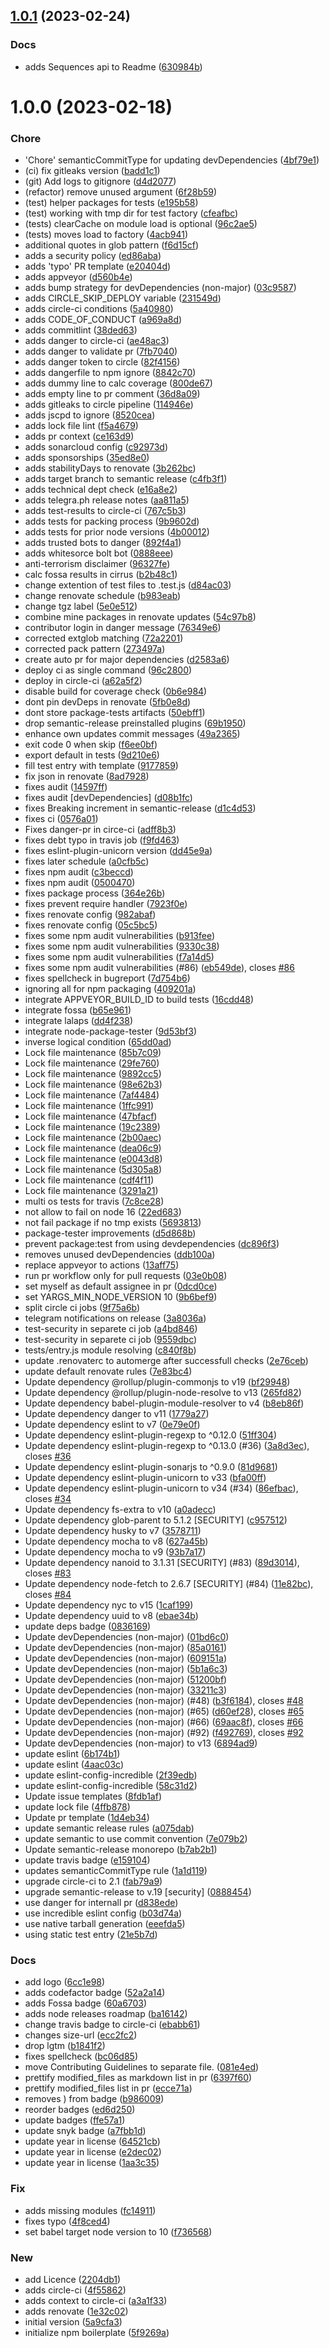 ## [1.0.1](https://github.com/pustovitDmytro/vesta/compare/v1.0.0...v1.0.1) (2023-02-24)


### Docs

* adds Sequences api to Readme ([630984b](https://github.com/pustovitDmytro/vesta/commit/630984b520030a7f1abe5d3224066eaa545c4913))

# 1.0.0 (2023-02-18)


### Chore

* 'Chore' semanticCommitType for updating devDependencies ([4bf79e1](https://github.com/pustovitDmytro/vesta/commit/4bf79e1ac2907ca07a355f63458b8bf3b41a3afc))
* (ci) fix gitleaks version ([badd1c1](https://github.com/pustovitDmytro/vesta/commit/badd1c1f473e4b3b3cac41996ce3b2212281b131))
* (git) Add logs to gitignore ([d4d2077](https://github.com/pustovitDmytro/vesta/commit/d4d20770877eae7158ec33c45da90645f74dbbec))
* (refactor) remove unused argument ([6f28b59](https://github.com/pustovitDmytro/vesta/commit/6f28b59cefcbae9e6ba3b25eea2a65980daa1d84))
* (test) helper packages for tests ([e195b58](https://github.com/pustovitDmytro/vesta/commit/e195b58230b5b54084585c7a815830ca563c8a66))
* (test) working with tmp dir for test factory ([cfeafbc](https://github.com/pustovitDmytro/vesta/commit/cfeafbc005cad29219d01f4338ef0ecfe7c9ad19))
* (tests) clearCache on module load is optional ([96c2ae5](https://github.com/pustovitDmytro/vesta/commit/96c2ae5237b7eed47278471cbf3b04b2b99385d4))
* (tests) moves load to factory ([4acb941](https://github.com/pustovitDmytro/vesta/commit/4acb94181777f22e8fda16ea43b6a1cad3986629))
* additional quotes in glob pattern ([f6d15cf](https://github.com/pustovitDmytro/vesta/commit/f6d15cf2b6fc966f1b3a8b175b6bcf0144a80def))
* adds  a security policy ([ed86aba](https://github.com/pustovitDmytro/vesta/commit/ed86aba2326eab4d7ef6045913a06b8e80b73dce))
* adds 'typo' PR template ([e20404d](https://github.com/pustovitDmytro/vesta/commit/e20404d5f844e87f38558d6986e31df4c214fc3f))
* adds appveyor ([d560b4e](https://github.com/pustovitDmytro/vesta/commit/d560b4ee54ffb8d4d267fd2cb132ba8bb6dfe5b9))
* adds bump strategy for devDependencies (non-major) ([03c9587](https://github.com/pustovitDmytro/vesta/commit/03c958728c482d04225d3368aebae8fadc7d6a4d))
* adds CIRCLE_SKIP_DEPLOY variable ([231549d](https://github.com/pustovitDmytro/vesta/commit/231549dda35992edbe9732a2848ce6485994214c))
* adds circle-ci conditions ([5a40980](https://github.com/pustovitDmytro/vesta/commit/5a4098019c0450476f15cee293424d0ddcfb298c))
* adds CODE_OF_CONDUCT ([a969a8d](https://github.com/pustovitDmytro/vesta/commit/a969a8d7c4b9ea8552ef90d21d1cbef068c9ee4c))
* adds commitlint ([38ded63](https://github.com/pustovitDmytro/vesta/commit/38ded63eb2a1a8e71b9a437d8b784a88dac47543))
* adds danger to circle-ci ([ae48ac3](https://github.com/pustovitDmytro/vesta/commit/ae48ac3120c89603fd452b79bc9245e65fdf56c9))
* adds danger to validate pr ([7fb7040](https://github.com/pustovitDmytro/vesta/commit/7fb7040e3b4daa8fc1b419aa88e08118fb43497d))
* adds danger token to circle ([82f4156](https://github.com/pustovitDmytro/vesta/commit/82f4156f972af35775e72f9fca4c0ff374e5364b))
* adds dangerfile to npm ignore ([8842c70](https://github.com/pustovitDmytro/vesta/commit/8842c70cad5ba463b996988d8928c58dbea1fa2f))
* adds dummy line to calc coverage ([800de67](https://github.com/pustovitDmytro/vesta/commit/800de67b17a2a5899c2a43d9d16ea0f3774ed642))
* adds empty line to pr comment ([36d8a09](https://github.com/pustovitDmytro/vesta/commit/36d8a0977895e3236213a5c1091fd4c0af3107b4))
* adds gitleaks to circle pipeline ([114946e](https://github.com/pustovitDmytro/vesta/commit/114946e5b0a0ec0437929c5963e7efe258391b9e))
* adds jscpd to ignore ([8520cea](https://github.com/pustovitDmytro/vesta/commit/8520ceadd2d75a90e44f94c6351ebdafc4ef9944))
* adds lock file lint ([f5a4679](https://github.com/pustovitDmytro/vesta/commit/f5a467979d6cbb3fa21797fe063deb99c2e6e6d0))
* adds pr context ([ce163d9](https://github.com/pustovitDmytro/vesta/commit/ce163d98af7e779af2242418b9d4fe18deeffb36))
* adds sonarcloud config ([c92973d](https://github.com/pustovitDmytro/vesta/commit/c92973d998ecee059594fbcdd35b9be0c08ffd0b))
* adds sponsorships ([35ed8e0](https://github.com/pustovitDmytro/vesta/commit/35ed8e0ddac94bdc52545be1d533be48495c8d60))
* adds stabilityDays to renovate ([3b262bc](https://github.com/pustovitDmytro/vesta/commit/3b262bcefc6db318d2a7d9103f9f5f42315202d5))
* adds target branch to semantic release ([c4fb3f1](https://github.com/pustovitDmytro/vesta/commit/c4fb3f1b9ec25425f49b3fd0a17cf68f64429fb4))
* adds technical dept check ([e16a8e2](https://github.com/pustovitDmytro/vesta/commit/e16a8e2880d894ed0ca6f6125b7be61a90a15768))
* adds telegra.ph release notes ([aa811a5](https://github.com/pustovitDmytro/vesta/commit/aa811a517e60cfdf194191a4f7629773e3b4ccc8))
* adds test-results to circle-ci ([767c5b3](https://github.com/pustovitDmytro/vesta/commit/767c5b348a5fe8747604355cf7342fa65b6e3fe3))
* adds tests for packing process ([9b9602d](https://github.com/pustovitDmytro/vesta/commit/9b9602d2d5e9d869a6555437355325c703ccfb5b))
* adds tests for prior node versions ([4b00012](https://github.com/pustovitDmytro/vesta/commit/4b000127879722533f57155ba97adba6a0c04e8d))
* adds trusted bots to danger ([892f4a1](https://github.com/pustovitDmytro/vesta/commit/892f4a12a0084464da137d25b1a027e4afb808bd))
* adds whitesorce bolt bot ([0888eee](https://github.com/pustovitDmytro/vesta/commit/0888eee49d490c03a2d773287f1270e8a617d8ca))
* anti-terrorism disclaimer ([96327fe](https://github.com/pustovitDmytro/vesta/commit/96327fef4c90f65fd297960d73872398334774c5))
* calc fossa results in cirrus ([b2b48c1](https://github.com/pustovitDmytro/vesta/commit/b2b48c149377cdfc6395e35b44d523ad73c370f7))
* change extention of test files to .test.js ([d84ac03](https://github.com/pustovitDmytro/vesta/commit/d84ac0310ce9f503c9ec05be742f73e2764a1651))
* change renovate schedule ([b983eab](https://github.com/pustovitDmytro/vesta/commit/b983eab7c9bf231bcd38b95d74adbd2e0b519d7c))
* change tgz label ([5e0e512](https://github.com/pustovitDmytro/vesta/commit/5e0e51223c0069915e559de8a55a18696254f8fd))
* combine mine packages in renovate updates ([54c97b8](https://github.com/pustovitDmytro/vesta/commit/54c97b8debfe5eae07fe83947378d03eaaea5763))
* contributor login in danger message ([76349e6](https://github.com/pustovitDmytro/vesta/commit/76349e6ee87b0e59f8fff9402eb10fa66d23a188))
* corrected extglob matching ([72a2201](https://github.com/pustovitDmytro/vesta/commit/72a22018f8e9875de4194821361602cc432a32b1))
* corrected pack pattern ([273497a](https://github.com/pustovitDmytro/vesta/commit/273497a050e075200512db9033ee2fe9d973a5f4))
* create auto pr for major dependencies ([d2583a6](https://github.com/pustovitDmytro/vesta/commit/d2583a6277808bbd2aa5ec69dbd1639c10458c9a))
* deploy ci as single command ([96c2800](https://github.com/pustovitDmytro/vesta/commit/96c280048128a9879c48d11d3b49b1f3ef60ca77))
* deploy in circle-ci ([a62a5f2](https://github.com/pustovitDmytro/vesta/commit/a62a5f27f010c0fb083ea73c61979a42996453ac))
* disable build for coverage check ([0b6e984](https://github.com/pustovitDmytro/vesta/commit/0b6e9847587f281e0b350bb4f9b6d0d498b4ac82))
* dont pin devDeps in renovate ([5fb0e8d](https://github.com/pustovitDmytro/vesta/commit/5fb0e8d473117724b74286f57ee1d0281dcb82cb))
* dont store package-tests artifacts ([50ebff1](https://github.com/pustovitDmytro/vesta/commit/50ebff16449ff34f474587136dca4e4740ed4bf7))
* drop semantic-release preinstalled plugins ([69b1950](https://github.com/pustovitDmytro/vesta/commit/69b19507f23c5ca54a97d596ac3c35329d9945d8))
* enhance own updates commit messages ([49a2365](https://github.com/pustovitDmytro/vesta/commit/49a2365c0a49363e42365503939b98819a6c1864))
* exit code 0 when skip ([f6ee0bf](https://github.com/pustovitDmytro/vesta/commit/f6ee0bf8f6965f884165f1ebcf83c9ca9a19bb28))
* export default in tests ([9d210e6](https://github.com/pustovitDmytro/vesta/commit/9d210e6f511a42a9c42f415ba6a64834346c11b0))
* fill test entry with template ([9177859](https://github.com/pustovitDmytro/vesta/commit/91778596117f64bde00feeda72b0f7b5dbf7b592))
* fix json in renovate ([8ad7928](https://github.com/pustovitDmytro/vesta/commit/8ad792825b2703e3159b65faf722eb43a1d9d421))
* fixes audit ([14597ff](https://github.com/pustovitDmytro/vesta/commit/14597ffa2ac256fdd24954569623ae9cf96e3bce))
* fixes audit [devDependencies] ([d08b1fc](https://github.com/pustovitDmytro/vesta/commit/d08b1fc075b7eef59c59f755e1ee96748824e415))
* fixes Breaking increment in semantic-release ([d1c4d53](https://github.com/pustovitDmytro/vesta/commit/d1c4d5314eb9921111d4e033ae59e1495e842fa3))
* fixes ci ([0576a01](https://github.com/pustovitDmytro/vesta/commit/0576a013f537d21591b13214c3cf2c1cf33bfa79))
* Fixes danger-pr in circe-ci ([adff8b3](https://github.com/pustovitDmytro/vesta/commit/adff8b366b2dc50b880f3d5dedaa05bc8cd9152d))
* fixes debt typo in travis job ([f9fd463](https://github.com/pustovitDmytro/vesta/commit/f9fd4631aa300e16128a4d7107d45f9317f70c9b))
* fixes eslint-plugin-unicorn version ([dd45e9a](https://github.com/pustovitDmytro/vesta/commit/dd45e9a86498e621de2cd9bc49aa1f8430c8ed6c))
* fixes later schedule ([a0cfb5c](https://github.com/pustovitDmytro/vesta/commit/a0cfb5cbb1ca216b4a58bb8c644dc20359ae21b3))
* fixes npm  audit ([c3beccd](https://github.com/pustovitDmytro/vesta/commit/c3beccdf1926d72dcf9b13cd153e37916f1a8d13))
* fixes npm audit ([0500470](https://github.com/pustovitDmytro/vesta/commit/05004700c0fd75120bebf51a70e25dfee1e3b840))
* fixes package process ([364e26b](https://github.com/pustovitDmytro/vesta/commit/364e26b379e6cd94b89776aa0a41abd10a5dc43a))
* fixes prevent require handler ([7923f0e](https://github.com/pustovitDmytro/vesta/commit/7923f0ed71ba537d7c50064a99e2e9af318fcb60))
* fixes renovate config ([982abaf](https://github.com/pustovitDmytro/vesta/commit/982abaf61a98de14dadc2fcb8b37b854577cbc64))
* fixes renovate config ([05c5bc5](https://github.com/pustovitDmytro/vesta/commit/05c5bc5a6d90da713d245663319d34cf6519df1f))
* fixes some npm audit vulnerabilities ([b913fee](https://github.com/pustovitDmytro/vesta/commit/b913feef549bb124a121f8b0ff3b56148321140a))
* fixes some npm audit vulnerabilities ([9330c38](https://github.com/pustovitDmytro/vesta/commit/9330c3847084d753e1c1969bc96f109c67e7e847))
* fixes some npm audit vulnerabilities ([f7a14d5](https://github.com/pustovitDmytro/vesta/commit/f7a14d5d00fb5aa6f2e5a02069958114562ba185))
* fixes some npm audit vulnerabilities (#86) ([eb549de](https://github.com/pustovitDmytro/vesta/commit/eb549de6e36aba89fdf308f053f487c5bed0e1aa)), closes [#86](https://github.com/pustovitDmytro/vesta/issues/86)
* fixes spellcheck in bugreport ([7d754b6](https://github.com/pustovitDmytro/vesta/commit/7d754b605ed7fed3ea1a9c7d0d951a09806a1c37))
* ignoring all for npm packaging ([409201a](https://github.com/pustovitDmytro/vesta/commit/409201abede4ee9458a430a491c7471a525e976a))
* integrate APPVEYOR_BUILD_ID to build tests ([16cdd48](https://github.com/pustovitDmytro/vesta/commit/16cdd48ddb7da5000c6df88ceb1f2513225a4a5b))
* integrate fossa ([b65e961](https://github.com/pustovitDmytro/vesta/commit/b65e961a5ae500b1b5fd12fce3436e71c1518e35))
* integrate lalaps ([dd4f238](https://github.com/pustovitDmytro/vesta/commit/dd4f2389b10a309482770bd12e73191ef6b89f6f))
* integrate node-package-tester ([9d53bf3](https://github.com/pustovitDmytro/vesta/commit/9d53bf30d295368e7f1e925c18b00e48cc16014e))
* inverse logical condition ([65dd0ad](https://github.com/pustovitDmytro/vesta/commit/65dd0ad91e442702ae98993f21163d26270cd4ec))
* Lock file maintenance ([85b7c09](https://github.com/pustovitDmytro/vesta/commit/85b7c09390c7a91407dd35ae8d997982a15ecc1a))
* Lock file maintenance ([29fe760](https://github.com/pustovitDmytro/vesta/commit/29fe76014232a02ab882c7b0f64c87138cc1999a))
* Lock file maintenance ([9892cc5](https://github.com/pustovitDmytro/vesta/commit/9892cc51c4e0d99e41ce06568482891d30c78e70))
* Lock file maintenance ([98e62b3](https://github.com/pustovitDmytro/vesta/commit/98e62b366b572d5154a2b409bda203c4ffa7d62e))
* Lock file maintenance ([7af4484](https://github.com/pustovitDmytro/vesta/commit/7af448441cafbebb04557cf657a21e7e9faab355))
* Lock file maintenance ([1ffc991](https://github.com/pustovitDmytro/vesta/commit/1ffc991529c6f05ea965e9217c215fad4fab2e59))
* Lock file maintenance ([47bfacf](https://github.com/pustovitDmytro/vesta/commit/47bfacf4e2ffe672c96345481ddfa6811d4d4d69))
* Lock file maintenance ([19c2389](https://github.com/pustovitDmytro/vesta/commit/19c23891056afb813e4dde92e7f40f0905896bc9))
* Lock file maintenance ([2b00aec](https://github.com/pustovitDmytro/vesta/commit/2b00aec84097bd21c51a43ab785225798753dbae))
* Lock file maintenance ([dea06c9](https://github.com/pustovitDmytro/vesta/commit/dea06c9d3e2dd4448e997ee081425b1a765fae87))
* Lock file maintenance ([e0043d8](https://github.com/pustovitDmytro/vesta/commit/e0043d89de5576939e701f567ab1a871c2c8a057))
* Lock file maintenance ([5d305a8](https://github.com/pustovitDmytro/vesta/commit/5d305a8337cccbb1efcb4885805960941f40b143))
* Lock file maintenance ([cdf4f11](https://github.com/pustovitDmytro/vesta/commit/cdf4f112eebab895c624210cc672ab00ba2fa443))
* Lock file maintenance ([3291a21](https://github.com/pustovitDmytro/vesta/commit/3291a2144ee143dc327f6fb4a8b82e62e07b1c1f))
* multi os tests for travis ([7c8ce28](https://github.com/pustovitDmytro/vesta/commit/7c8ce28437898910ea7fbf8151a3de346431c482))
* not allow to fail on node 16 ([22ed683](https://github.com/pustovitDmytro/vesta/commit/22ed683ace773b242382c094b363a1713f9d8352))
* not fail package if no tmp exists ([5693813](https://github.com/pustovitDmytro/vesta/commit/569381326c9b688c492aa29c825a61901419d1de))
* package-tester improvements ([d5d868b](https://github.com/pustovitDmytro/vesta/commit/d5d868bc7f529d94f79041be5b923b5967d7a704))
* prevent package:test from using devdependencies ([dc896f3](https://github.com/pustovitDmytro/vesta/commit/dc896f39fd79e6cb73c8cc458213c00f5f5a703d))
* removes unused devDependencies ([ddb100a](https://github.com/pustovitDmytro/vesta/commit/ddb100aa634ab2e1d2695de73d9aeb4a7795ccce))
* replace appveyor to actions ([13aff75](https://github.com/pustovitDmytro/vesta/commit/13aff75ca141f20997a700b138db61836cff06b5))
* run pr workflow only for pull requests ([03e0b08](https://github.com/pustovitDmytro/vesta/commit/03e0b0880da9166c7a19fbf6ba171be65af6cbb5))
* set myself as default assignee in pr ([0dcd0ce](https://github.com/pustovitDmytro/vesta/commit/0dcd0ce95b50a1e8a2fef91307f7fd8964314f68))
* set YARGS_MIN_NODE_VERSION 10 ([9b6bef9](https://github.com/pustovitDmytro/vesta/commit/9b6bef9d89f8f0c958ee1fe60f20475dd20c8276))
* split circle ci jobs ([9f75a6b](https://github.com/pustovitDmytro/vesta/commit/9f75a6b8c1f9002302b367c7a58f5d85f007cc5d))
* telegram notifications on release ([3a8036a](https://github.com/pustovitDmytro/vesta/commit/3a8036a66d1ad82b978bbb356e0ac0cd1b1d1e46))
* test-security in separete ci job ([a4bd846](https://github.com/pustovitDmytro/vesta/commit/a4bd846eefbe854e0b2a83adc80d2b4ab3aeedd5))
* test-security in separete ci job ([9559dbc](https://github.com/pustovitDmytro/vesta/commit/9559dbc6afc7c3a3b269d18fea63018dbe8fb79c))
* tests/entry.js module resolving ([c840f8b](https://github.com/pustovitDmytro/vesta/commit/c840f8b479234b7944b2d2708344ae24df231464))
* update .renovaterc to automerge after successfull checks ([2e76ceb](https://github.com/pustovitDmytro/vesta/commit/2e76ceb3dfe909955ef9e4a964312d794d41c4a8))
* update default renovate rules ([7e83bc4](https://github.com/pustovitDmytro/vesta/commit/7e83bc4fb9b99bb74811cd55db0b94c81e18dcde))
* Update dependency @rollup/plugin-commonjs to v19 ([bf29948](https://github.com/pustovitDmytro/vesta/commit/bf2994851b033e64744e381f5f566ca9eed0aef5))
* Update dependency @rollup/plugin-node-resolve to v13 ([265fd82](https://github.com/pustovitDmytro/vesta/commit/265fd82a61b0f2ee81bcb445f93e34f05bb4540b))
* Update dependency babel-plugin-module-resolver to v4 ([b8eb86f](https://github.com/pustovitDmytro/vesta/commit/b8eb86f0d94bf8e81e2c9a37d64698aa9ccfebc5))
* Update dependency danger to v11 ([1779a27](https://github.com/pustovitDmytro/vesta/commit/1779a271eb3527ca1e6e5e5354cb3294ff6797e5))
* Update dependency eslint to v7 ([0e79e0f](https://github.com/pustovitDmytro/vesta/commit/0e79e0fa4b2ccb410fd5e6c4648d9280276aeba0))
* Update dependency eslint-plugin-regexp to ^0.12.0 ([51ff304](https://github.com/pustovitDmytro/vesta/commit/51ff3049b892e9ee5655761e53454e4c601fba27))
* Update dependency eslint-plugin-regexp to ^0.13.0 (#36) ([3a8d3ec](https://github.com/pustovitDmytro/vesta/commit/3a8d3ecefa7c49575b4c6de6832690117d852dd7)), closes [#36](https://github.com/pustovitDmytro/vesta/issues/36)
* Update dependency eslint-plugin-sonarjs to ^0.9.0 ([81d9681](https://github.com/pustovitDmytro/vesta/commit/81d9681ef601c70ee83a7ca26b199d647fc4ca0e))
* Update dependency eslint-plugin-unicorn to v33 ([bfa00ff](https://github.com/pustovitDmytro/vesta/commit/bfa00ff354dfb9ffe717e9a36f7a938d44b32611))
* Update dependency eslint-plugin-unicorn to v34 (#34) ([86efbac](https://github.com/pustovitDmytro/vesta/commit/86efbac96c6fbd1055c7e83fc3a42a861836b943)), closes [#34](https://github.com/pustovitDmytro/vesta/issues/34)
* Update dependency fs-extra to v10 ([a0adecc](https://github.com/pustovitDmytro/vesta/commit/a0adecc6b0b58e877bb64aff29e9a42bdc8a9d71))
* Update dependency glob-parent to 5.1.2 [SECURITY] ([c957512](https://github.com/pustovitDmytro/vesta/commit/c957512cf496d9b99e2278b44b6bb9da545f57a8))
* Update dependency husky to v7 ([3578711](https://github.com/pustovitDmytro/vesta/commit/35787117161955387aad52949d506c0fbaf42edf))
* Update dependency mocha to v8 ([627a45b](https://github.com/pustovitDmytro/vesta/commit/627a45bd29e1b5fb1398f539633b54e76175563a))
* Update dependency mocha to v9 ([93b7a17](https://github.com/pustovitDmytro/vesta/commit/93b7a1783ea97a7bcd94d570ef33b61314c93746))
* Update dependency nanoid to 3.1.31 [SECURITY] (#83) ([89d3014](https://github.com/pustovitDmytro/vesta/commit/89d30145ca8e48ab718b3a3d6ca376d6972e3ce1)), closes [#83](https://github.com/pustovitDmytro/vesta/issues/83)
* Update dependency node-fetch to 2.6.7 [SECURITY] (#84) ([11e82bc](https://github.com/pustovitDmytro/vesta/commit/11e82bc5133b8b2d7bc18fa7730252c6068e134b)), closes [#84](https://github.com/pustovitDmytro/vesta/issues/84)
* Update dependency nyc to v15 ([1caf199](https://github.com/pustovitDmytro/vesta/commit/1caf199155baa1da46474ec231533a78865d6c19))
* Update dependency uuid to v8 ([ebae34b](https://github.com/pustovitDmytro/vesta/commit/ebae34b9fc2a074d05600b0e6af2cf3279630508))
* update deps badge ([0836169](https://github.com/pustovitDmytro/vesta/commit/0836169878ed6749127174f56cde02b91fdd69cb))
* Update devDependencies (non-major) ([01bd6c0](https://github.com/pustovitDmytro/vesta/commit/01bd6c09f1ba5886abdb991b436317f741eeb20b))
* Update devDependencies (non-major) ([85a0161](https://github.com/pustovitDmytro/vesta/commit/85a0161b7426b877ec45f6956238f93810e5b3c9))
* Update devDependencies (non-major) ([609151a](https://github.com/pustovitDmytro/vesta/commit/609151afd6bc58ff56003e33d85160cff9635b27))
* Update devDependencies (non-major) ([5b1a6c3](https://github.com/pustovitDmytro/vesta/commit/5b1a6c36373cd90d68dbb19cea6b59b3985f1468))
* Update devDependencies (non-major) ([51200bf](https://github.com/pustovitDmytro/vesta/commit/51200bf4f3ac07c957f6861fd819319a28710689))
* Update devDependencies (non-major) ([33211c3](https://github.com/pustovitDmytro/vesta/commit/33211c31d168fc187eb028f92eaeeff48ccfd085))
* Update devDependencies (non-major) (#48) ([b3f6184](https://github.com/pustovitDmytro/vesta/commit/b3f6184966d64e7a20a5176ddca6c63d1e275520)), closes [#48](https://github.com/pustovitDmytro/vesta/issues/48)
* Update devDependencies (non-major) (#65) ([d60ef28](https://github.com/pustovitDmytro/vesta/commit/d60ef28cb4cbf187b61fd4c5b70b3bfb5338e6c0)), closes [#65](https://github.com/pustovitDmytro/vesta/issues/65)
* Update devDependencies (non-major) (#66) ([69aac8f](https://github.com/pustovitDmytro/vesta/commit/69aac8f4b52fcb9a626780be4c14d211f86b62b6)), closes [#66](https://github.com/pustovitDmytro/vesta/issues/66)
* Update devDependencies (non-major) (#92) ([f492769](https://github.com/pustovitDmytro/vesta/commit/f492769892ff31c1dad30248c58ae7c5ae7aec85)), closes [#92](https://github.com/pustovitDmytro/vesta/issues/92)
* Update devDependencies (non-major) to v13 ([6894ad9](https://github.com/pustovitDmytro/vesta/commit/6894ad97aeac91f931506c360822f81c861e2e83))
* update eslint ([6b174b1](https://github.com/pustovitDmytro/vesta/commit/6b174b184a792fc282ef3228079f23fa81f2bcb5))
* update eslint ([4aac03c](https://github.com/pustovitDmytro/vesta/commit/4aac03c8db5f28d1d41838fc70e614df93e034d6))
* update eslint-config-incredible ([2f39edb](https://github.com/pustovitDmytro/vesta/commit/2f39edb6b44795918e8650be3e727b8e7abb61b7))
* update eslint-config-incredible ([58c31d2](https://github.com/pustovitDmytro/vesta/commit/58c31d295fa2df7cb3dceda8db6a417144a4b1c3))
* Update issue templates ([8fdb1af](https://github.com/pustovitDmytro/vesta/commit/8fdb1af8db2dbb2cd8912bef867d62b95781fc56))
* update lock file ([4ffb878](https://github.com/pustovitDmytro/vesta/commit/4ffb878e544a8cbe68fa7b3c5908b8ccdf9e394f))
* Update pr template ([1d4eb34](https://github.com/pustovitDmytro/vesta/commit/1d4eb34da6085757d1707db0c440c6e245c3e2e3))
* update semantic release rules ([a075dab](https://github.com/pustovitDmytro/vesta/commit/a075dabcdd82773ce2d2170e03a3a847f6551c02))
* update semantic to use commit convention ([7e079b2](https://github.com/pustovitDmytro/vesta/commit/7e079b2eaeb424f55b591b124b7f998a092c0988))
* Update semantic-release monorepo ([b7ab2b1](https://github.com/pustovitDmytro/vesta/commit/b7ab2b1ad472bc6b20d34cdf527704b3c62ea57b))
* update travis badge ([e159104](https://github.com/pustovitDmytro/vesta/commit/e1591042eba97c4b87c923a3a84053eca1e2da4d))
* updates semanticCommitType rule ([1a1d119](https://github.com/pustovitDmytro/vesta/commit/1a1d119cd2c11b843e8d3a7e99eed85695b46df4))
* upgrade circle-ci to 2.1 ([fab79a9](https://github.com/pustovitDmytro/vesta/commit/fab79a93b2ba07dd088d9d89024b24d5a21f2ac3))
* upgrade semantic-release to v.19 [security] ([0888454](https://github.com/pustovitDmytro/vesta/commit/08884548499894d6a5298a1be3d107defce5c419))
* use danger for internall pr ([d838ede](https://github.com/pustovitDmytro/vesta/commit/d838edef9a425510615b3405d49b8056176f23d8))
* use incredible eslint config ([b03d74a](https://github.com/pustovitDmytro/vesta/commit/b03d74a4e8e9ee1dcecba72d2137d70dafbf8b73))
* use native tarball generation ([eeefda5](https://github.com/pustovitDmytro/vesta/commit/eeefda5daa30eedd1af621c4a0c0efa32f0c9645))
* using static test entry ([21e5b7d](https://github.com/pustovitDmytro/vesta/commit/21e5b7dbe05b69221d71f5e9cde845028f942209))

### Docs

* add logo ([6cc1e98](https://github.com/pustovitDmytro/vesta/commit/6cc1e986ad2bc6ca6420e51aef40a4c11a6f11bd))
* adds codefactor badge ([52a2a14](https://github.com/pustovitDmytro/vesta/commit/52a2a141162707299ffe9106c748c113b1ddd0ab))
* adds Fossa badge ([60a6703](https://github.com/pustovitDmytro/vesta/commit/60a67033da46b587902189d267d2da6ba011b41b))
* adds node releases roadmap ([ba16142](https://github.com/pustovitDmytro/vesta/commit/ba16142230db2895ecd9855d5746648075f0b8e8))
* change travis badge to circle-ci ([ebabb61](https://github.com/pustovitDmytro/vesta/commit/ebabb61f19ac4413561d3ffd849f9392f1c60bb5))
* changes size-url ([ecc2fc2](https://github.com/pustovitDmytro/vesta/commit/ecc2fc29fa0ad2b353146d18fcf33747f5393230))
* drop lgtm ([b1841f2](https://github.com/pustovitDmytro/vesta/commit/b1841f24770563faafb609444868658fba298b81))
* fixes spellcheck ([bc06d85](https://github.com/pustovitDmytro/vesta/commit/bc06d85a523a2977307c588ee6abe6152c66ef19))
* move Contributing Guidelines to separate file. ([081e4ed](https://github.com/pustovitDmytro/vesta/commit/081e4ed03eebef0eda5305a1486a32cf91cdc62b))
* prettify modified_files as markdown list in pr ([6397f60](https://github.com/pustovitDmytro/vesta/commit/6397f60597573cab04278c8b597b13cdb452773a))
* prettify modified_files list in pr ([ecce71a](https://github.com/pustovitDmytro/vesta/commit/ecce71a2494382206f983c8370cdd9affbc341a7))
* removes ) from badge ([b986009](https://github.com/pustovitDmytro/vesta/commit/b9860094fc98fdc00a049d81652d2c9f484ae73d))
* reorder badges ([ed6d250](https://github.com/pustovitDmytro/vesta/commit/ed6d250fb5cc10c4599f2c50425bf50931d9d560))
* update badges ([ffe57a1](https://github.com/pustovitDmytro/vesta/commit/ffe57a1289e40b9a10d7354276368253f90fc238))
* update snyk badge ([a7fbb1d](https://github.com/pustovitDmytro/vesta/commit/a7fbb1d0e408bec8b8a8f37d1ffef3921d1dc106))
* update year in license ([64521cb](https://github.com/pustovitDmytro/vesta/commit/64521cb04f41c46b7bdcbba18bec8d4673736a31))
* update year in license ([e2dec02](https://github.com/pustovitDmytro/vesta/commit/e2dec024ae5885cd6c4a41d68b3a2ad910a2c7ea))
* update year in license ([1aa3c35](https://github.com/pustovitDmytro/vesta/commit/1aa3c358528d22e9a8657fa78c41f4cbc9b7bb17))

### Fix

* adds missing modules ([fc14911](https://github.com/pustovitDmytro/vesta/commit/fc1491119302e2f22ba6bc497d69812dcdd21493))
* fixes typo ([4f8ced4](https://github.com/pustovitDmytro/vesta/commit/4f8ced4f6a9ba7559b68c94d0bcfcf30faa57e45))
* set babel target node version to 10 ([f736568](https://github.com/pustovitDmytro/vesta/commit/f73656838a20d11da6680579cfccc24a9f4a1201))

### New

* add Licence ([2204db1](https://github.com/pustovitDmytro/vesta/commit/2204db1c43f935dc0deb9eaa1671d7a5f64c1927))
* adds circle-ci ([4f55862](https://github.com/pustovitDmytro/vesta/commit/4f558626db2d5d6c4aaa366c73a4c2a0cc05feb1))
* adds context to circle-ci ([a3a1f33](https://github.com/pustovitDmytro/vesta/commit/a3a1f33a03d1c32b2d467cdce1d7ab3fb0b8ce8b))
* adds renovate ([1e32c02](https://github.com/pustovitDmytro/vesta/commit/1e32c027a0c237f0af49a02317687d71fb3a8e76))
* initial version ([5a9cfa3](https://github.com/pustovitDmytro/vesta/commit/5a9cfa39f7fe9572c5016ce414c9a1a91b3fe07d))
* initialize npm boilerplate ([5f9269a](https://github.com/pustovitDmytro/vesta/commit/5f9269add50e64f6e85568c4c932562ca713a7f6))
